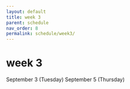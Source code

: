 ```yaml
---
layout: default
title: week 3
parent: schedule
nav_order: 8
permalink: schedule/week3/
---
```


# week 3

September 3 (Tuesday)
September 5 (Thursday)
